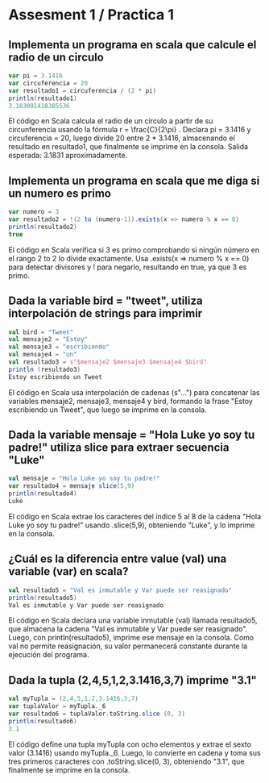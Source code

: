 # Assesment 1 / Practica 1
## Implementa un programa en scala que calcule el radio de un circulo
```scala
var pi = 3.1416 
var circuferencia = 20 
var resultado1 = circuferencia / (2 * pi)
println(resultado1)
3.183091418385536
```
El código en Scala calcula el radio de un círculo a partir de su circunferencia usando la fórmula  r = \frac{C}{2\pi} . Declara pi = 3.1416 y circuferencia = 20, luego divide 20 entre 2 * 3.1416, almacenando el resultado en resultado1, que finalmente se imprime en la consola. Salida esperada: 3.1831 aproximadamente.

## Implementa un programa en scala que me diga si un numero es primo
```scala
var numero = 3
var resultado2 = !(2 to (numero-1)).exists(x => numero % x == 0)
println(resultado2)
true
```
El código en Scala verifica si 3 es primo comprobando si ningún número en el rango 2 to 2 lo divide exactamente. Usa .exists(x => numero % x == 0) para detectar divisores y ! para negarlo, resultando en true, ya que 3 es primo.

## Dada la variable bird = "tweet", utiliza interpolación de strings para imprimir
```scala
val bird = "Tweet"
val mensaje2 = "Estoy"
val mensaje3 = "escribiendo"
val mensaje4 = "un"
val resultado3 = s"$mensaje2 $mensaje3 $mensaje4 $bird"
println (resultado3)
Estoy escribiendo un Tweet
```
El código en Scala usa interpolación de cadenas (s"...") para concatenar las variables mensaje2, mensaje3, mensaje4 y bird, formando la frase "Estoy escribiendo un Tweet", que luego se imprime en la consola.

## Dada la variable mensaje = "Hola Luke yo soy tu padre!" utiliza slice para extraer secuencia "Luke"
```scala
val mensaje = "Hola Luke yo soy tu padre!"
var resultado4 = mensaje slice(5,9)
println(resultado4)
Luke
```
El código en Scala extrae los caracteres del índice 5 al 8 de la cadena "Hola Luke yo soy tu padre!" usando .slice(5,9), obteniendo "Luke", y lo imprime en la consola.

## ¿Cuál es la diferencia entre value (val) una variable (var) en scala?
```scala
val resultado5 = "Val es inmutable y Var puede ser reasignado"
println(resultado5)
Val es inmutable y Var puede ser reasignado
```
El código en Scala declara una variable inmutable (val) llamada resultado5, que almacena la cadena "Val es inmutable y Var puede ser reasignado". Luego, con println(resultado5), imprime ese mensaje en la consola. Como val no permite reasignación, su valor permanecerá constante durante la ejecución del programa.

## Dada la tupla (2,4,5,1,2,3.1416,3,7) imprime "3.1"
```scala
val myTupla = (2,4,5,1,2,3.1416,3,7)
var tuplaValor = myTupla._6
var resultado6 = tuplaValor.toString.slice (0, 3)
println(resultado6)
3.1
```
El código define una tupla myTupla con ocho elementos y extrae el sexto valor (3.1416) usando myTupla._6. Luego, lo convierte en cadena y toma sus tres primeros caracteres con .toString.slice(0, 3), obteniendo "3.1", que finalmente se imprime en la consola.